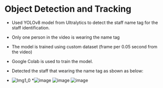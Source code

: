# Object Detection and Tracking
* Used YOLOv8 model from Ultralytics to detect the staff name tag for the staff identification.
* Only one person in the video is wearing the name tag
* The model is trained using custom dataset (frame per 0.05 second from the video) 
* Google Colab is used to train the model. 
* Detected the staff that wearing the name tag as sbown as below:

* ![Img1_0](https://github.com/jaydenlau014/Object_Detection_Tracking/assets/109339656/bc57aa92-7443-4018-9dca-7b863c479f06)
*![image](https://github.com/jaydenlau014/Object_Detection_Tracking/assets/109339656/06240193-afd0-49c1-b93f-1d96ce76357e)
![image](https://github.com/jaydenlau014/Object_Detection_Tracking/assets/109339656/6c6963b1-4712-48ff-99b6-6741867b9f28)
![image](https://github.com/jaydenlau014/Object_Detection_Tracking/assets/109339656/b37103bd-80c0-4653-bcbf-5a1f172812f5)


